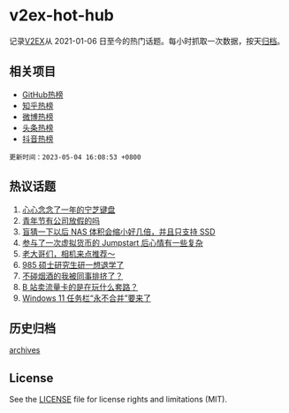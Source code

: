 # v2ex-hot-hub

 记录[V2EX](https://www.v2ex.com/)从 2021-01-06 日至今的热门话题。每小时抓取一次数据，按天[归档](archives)。
 
 ## 相关项目

- [GitHub热榜](https://github.com/lonnyzhang423/github-hot-hub)
- [知乎热榜](https://github.com/lonnyzhang423/zhihu-hot-hub)
- [微博热榜](https://github.com/lonnyzhang423/weibo-hot-hub)
- [头条热榜](https://github.com/lonnyzhang423/toutiao-hot-hub)
- [抖音热榜](https://github.com/lonnyzhang423/douyin-hot-hub)


 `更新时间：2023-05-04 16:08:53 +0800`

## 热议话题

1. [心心念念了一年的宁芝键盘](https://www.v2ex.com/t/937039)
1. [青年节有公司放假的吗](https://www.v2ex.com/t/937110)
1. [盲猜一下以后 NAS 体积会缩小好几倍，并且只支持 SSD](https://www.v2ex.com/t/937050)
1. [参与了一次虚拟货币的 Jumpstart 后心情有一些复杂](https://www.v2ex.com/t/937077)
1. [老大哥们，相机来点推荐～](https://www.v2ex.com/t/937144)
1. [985 硕士研究生研一想退学了](https://www.v2ex.com/t/937057)
1. [不碰烟酒的我被同事排挤了？](https://www.v2ex.com/t/937055)
1. [B 站卖流量卡的是在玩什么套路？](https://www.v2ex.com/t/937108)
1. [Windows 11 任务栏“永不合并”要来了](https://www.v2ex.com/t/937119)

## 历史归档

[archives](archives)

## License

See the [LICENSE](LICENSE) file for license rights and limitations (MIT).

